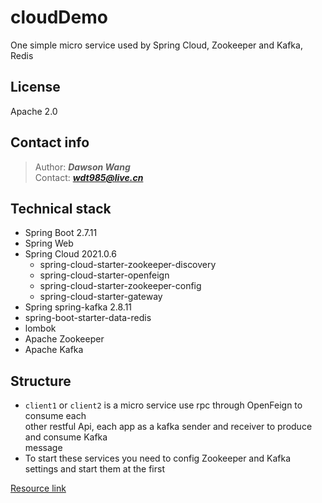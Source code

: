 # cloudDemo
One simple micro service used by Spring Cloud, Zookeeper and Kafka, Redis  
## License  
Apache 2.0  
## Contact info  
> Author: ***Dawson Wang***  
> Contact: ***wdt985@live.cn***  
> 
## Technical stack
* Spring Boot 2.7.11
* Spring Web
* Spring Cloud 2021.0.6
    - spring-cloud-starter-zookeeper-discovery
    - spring-cloud-starter-openfeign
    - spring-cloud-starter-zookeeper-config
    - spring-cloud-starter-gateway
* Spring spring-kafka 2.8.11
* spring-boot-starter-data-redis
* lombok
* Apache Zookeeper
* Apache Kafka  

## Structure
* `client1` or `client2` is a micro service use rpc through OpenFeign to consume each   
other restful Api, each app as a kafka sender and receiver to produce and consume Kafka  
message
* To start these services you need to config Zookeeper and Kafka settings and start them at the first

[Resource link](https://github.com/DawsonWang206/cloudDemo.git "链接地址")




